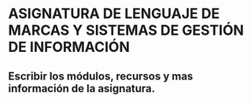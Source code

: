 # ASIGNATURA DE LENGUAJE DE MARCAS Y SISTEMAS DE GESTIÓN DE INFORMACIÓN


## Escribir los módulos, recursos y mas información de la asignatura.